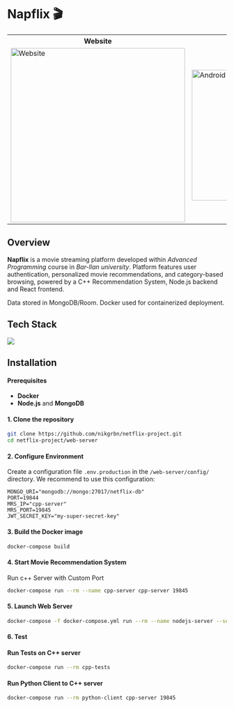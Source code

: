 # Napflix 🎬

<table>
  <tr>
    <th>Website</th>
    <th>Android App</th>
  </tr>
  <tr>
    <td>
      <img src="preview-images/website-preview.gif" alt="Website" width="400"/>
    </td>
    <td>
      <img src="preview-images/android-app-preview.png" alt="Android App" height="300"/>
    </td>
  </tr>
</table>

## Overview
**Napflix** is a movie streaming platform developed within *Advanced Programming* course in *Bar-Ilan university*. Platform features user authentication, personalized movie recommendations, and category-based browsing, powered by a C++ Recommendation System, Node.js backend and React frontend.

Data stored in MongoDB/Room. Docker used for containerized deployment.


## Tech Stack
[![](https://skillicons.dev/icons?i=react,androidstudio,nodejs,cpp,java)]()


## Installation
#### Prerequisites

- **Docker**
- **Node.js** and **MongoDB**

#### 1. Clone the repository

```bash
git clone https://github.com/nikgrbn/netflix-project.git
cd netflix-project/web-server
```

#### 2. Configure Environment

Create a configuration file `.env.production` in the `/web-server/config/` directory. We recommend to use this configuration:

```plaintext
MONGO_URI="mongodb://mongo:27017/netflix-db"
PORT=19844
MRS_IP="cpp-server"
MRS_PORT=19845
JWT_SECRET_KEY="my-super-secret-key"
```

#### 3. Build the Docker image

```bash
docker-compose build
```

#### 4. Start Movie Recommendation System

Run c++ Server with Custom Port

```bash
docker-compose run --rm --name cpp-server cpp-server 19845
```

#### 5. Launch Web Server

```bash
docker-compose -f docker-compose.yml run --rm --name nodejs-server --service-ports nodejs-server
```

#### 6. Test

#### Run Tests on C++ server

```bash
docker-compose run --rm cpp-tests
```

#### Run Python Client to C++ server

```bash
docker-compose run --rm python-client cpp-server 19845
```
